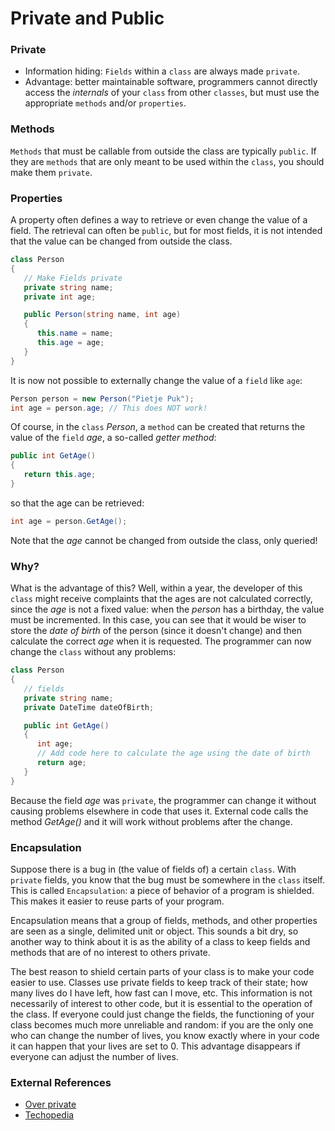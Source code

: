 # Private and Public

### Private
- Information hiding: `Fields` within a `class` are always made `private`.
- Advantage: better maintainable software, programmers cannot directly access the *internals* of your `class` from other `classes`, but must use the appropriate `methods` and/or `properties`.


### Methods
`Methods` that must be callable from outside the class are typically `public`. If they are `methods` that are only meant to be used within the `class`, you should make them `private`.

### Properties
A property often defines a way to retrieve or even change the value of a field. The retrieval can often be `public`, but for most fields, it is not intended that the value can be changed from outside the class.

```cs
class Person
{
   // Make Fields private
   private string name;
   private int age;

   public Person(string name, int age)
   {
      this.name = name;
      this.age = age;
   }
}
```

It is now not possible to externally change the value of a `field` like `age`:

```cs
Person person = new Person("Pietje Puk");
int age = person.age; // This does NOT work!
```

Of course, in the `class` *Person*, a `method` can be created that returns the value of the `field` *age*, a so-called *getter method*:

```cs
public int GetAge()
{
   return this.age;
}
```

so that the age can be retrieved:

```cs
int age = person.GetAge();
```

Note that the *age* cannot be changed from outside the class, only queried!

### Why?

What is the advantage of this? Well, within a year, the developer of this `class` might receive complaints that the ages are not calculated correctly, since the *age* is not a fixed value: when the *person* has a birthday, the value must be incremented.
In this case, you can see that it would be wiser to store the *date of birth* of the person (since it doesn't change) and then calculate the correct *age* when it is requested.
The programmer can now change the `class` without any problems:

```cs
class Person
{
   // fields
   private string name;
   private DateTime dateOfBirth;

   public int GetAge()
   {
      int age;
      // Add code here to calculate the age using the date of birth
      return age;
   }
}
```

Because the field *age* was `private`, the programmer can change it without causing problems elsewhere in code that uses it. External code calls the method *GetAge()* and it will work without problems after the change.



### Encapsulation
Suppose there is a bug in (the value of fields of) a certain `class`. With `private` fields, you know that the bug must be somewhere in the `class` itself. This is called `Encapsulation`: a piece of behavior of a program is shielded. This makes it easier to reuse parts of your program.

Encapsulation means that a group of fields, methods, and other properties
are seen as a single, delimited unit or object.
This sounds a bit dry, so another way to think about it is
as the ability of a class to keep fields and methods
that are of no interest to others private.

The best reason to shield certain parts of your class is to make your code easier to use. Classes use private fields to keep track of their state; how many lives do I have left, how fast can I move, etc. This information is not necessarily of interest to other code, but it is essential to the operation of the class. If everyone could just change the fields, the functioning of your class becomes much more unreliable and random: if you are the only one who can change the number of lives, you know exactly where in your code it can happen that your lives are set to 0. This advantage disappears if everyone can adjust the number of lives.

### External References

+ [Over private](https://softwareengineering.stackexchange.com/questions/143736/why-do-we-need-private-variables)
+ [Techopedia](http://www.techopedia.com/definition/3787/encapsulation-c)
